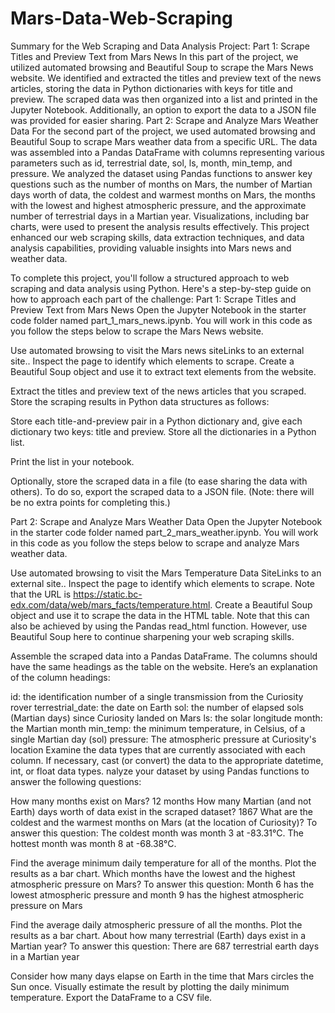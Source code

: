 # Mars-Data-Web-Scraping
Summary for the Web Scraping and Data Analysis Project:
Part 1: Scrape Titles and Preview Text from Mars News
In this part of the project, we utilized automated browsing and Beautiful Soup to scrape the Mars News website. We identified and extracted the titles and preview text of the news articles, storing the data in Python dictionaries with keys for title and preview. The scraped data was then organized into a list and printed in the Jupyter Notebook. Additionally, an option to export the data to a JSON file was provided for easier sharing.
Part 2: Scrape and Analyze Mars Weather Data
For the second part of the project, we used automated browsing and Beautiful Soup to scrape Mars weather data from a specific URL. The data was assembled into a Pandas DataFrame with columns representing various parameters such as id, terrestrial date, sol, ls, month, min_temp, and pressure. We analyzed the dataset using Pandas functions to answer key questions such as the number of months on Mars, the number of Martian days worth of data, the coldest and warmest months on Mars, the months with the lowest and highest atmospheric pressure, and the approximate number of terrestrial days in a Martian year. Visualizations, including bar charts, were used to present the analysis results effectively.
This project enhanced our web scraping skills, data extraction techniques, and data analysis capabilities, providing valuable insights into Mars news and weather data.



To complete this project, you'll follow a structured approach to web scraping and data analysis using Python. Here's a step-by-step guide on how to approach each part of the challenge:
Part 1: Scrape Titles and Preview Text from Mars News
Open the Jupyter Notebook in the starter code folder named part_1_mars_news.ipynb. You will work in this code as you follow the steps below to scrape the Mars News website.

Use automated browsing to visit the Mars news siteLinks to an external site.. Inspect the page to identify which elements to scrape.
Create a Beautiful Soup object and use it to extract text elements from the website.

Extract the titles and preview text of the news articles that you scraped. Store the scraping results in Python data structures as follows:

Store each title-and-preview pair in a Python dictionary and, give each dictionary two keys: title and preview. 
Store all the dictionaries in a Python list.

Print the list in your notebook.

Optionally, store the scraped data in a file (to ease sharing the data with others). To do so, export the scraped data to a JSON file. (Note: there will be no extra points for completing this.)

Part 2: Scrape and Analyze Mars Weather Data
Open the Jupyter Notebook in the starter code folder named part_2_mars_weather.ipynb. You will work in this code as you follow the steps below to scrape and analyze Mars weather data.

Use automated browsing to visit the Mars Temperature Data SiteLinks to an external site.. Inspect the page to identify which elements to scrape. Note that the URL is https://static.bc-edx.com/data/web/mars_facts/temperature.html.
Create a Beautiful Soup object and use it to scrape the data in the HTML table. Note that this can also be achieved by using the Pandas read_html function. However, use Beautiful Soup here to continue sharpening your web scraping skills.

Assemble the scraped data into a Pandas DataFrame. The columns should have the same headings as the table on the website. Here’s an explanation of the column headings:

id: the identification number of a single transmission from the Curiosity rover
terrestrial_date: the date on Earth
sol: the number of elapsed sols (Martian days) since Curiosity landed on Mars
ls: the solar longitude
month: the Martian month
min_temp: the minimum temperature, in Celsius, of a single Martian day (sol)
pressure: The atmospheric pressure at Curiosity's location
Examine the data types that are currently associated with each column. If necessary, cast (or convert) the data to the appropriate datetime, int, or float data types.
nalyze your dataset by using Pandas functions to answer the following questions:

How many months exist on Mars?  12 months
How many Martian (and not Earth) days worth of data exist in the scraped dataset?  1867
What are the coldest and the warmest months on Mars (at the location of Curiosity)? To answer this question:   The coldest month was month 3 at -83.31°C.
The hottest month was month 8 at -68.38°C.

Find the average minimum daily temperature for all of the months.
Plot the results as a bar chart.
Which months have the lowest and the highest atmospheric pressure on Mars? To answer this question:  Month 6 has the lowest atmospheric pressure and month 9 has the highest atmospheric pressure on Mars

Find the average daily atmospheric pressure of all the months.
Plot the results as a bar chart.
About how many terrestrial (Earth) days exist in a Martian year? To answer this question:  There are 687 terrestrial earth days in a Martian year

Consider how many days elapse on Earth in the time that Mars circles the Sun once.
Visually estimate the result by plotting the daily minimum temperature.
Export the DataFrame to a CSV file.